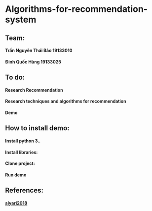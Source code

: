 # Algorithms-for-recommendation-system

## Team:
#### Trần Nguyên Thái Bảo 19133010   
#### Đinh Quốc Hùng 19133025   

## To do:
#### Research Recommendation
#### Research techniques and algorithms for recommendation
#### Demo

## How to install demo:
#### Install python 3..
#### Install libraries: 
#### Clone project: 
#### Run demo

## References:
#### [alyari2018](https://drive.google.com/file/d/1RkB0PMpJylbo4kg6H5V0urW8OZ1ww-nd/view)
